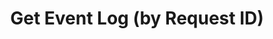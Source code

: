 ---
title: Get Event Log (by Request ID)
excerpt: >-
  Retrieves the details of a specific event call based on the `X-CAP-REQUEST-ID`
  passed. This is a normal request ID generated for an API call.
api:
  file: v3.json
  operationId: get-event-log-by-request-id
deprecated: false
hidden: true
metadata:
  title: ''
  description: ''
  robots: index
next:
  description: ''
---